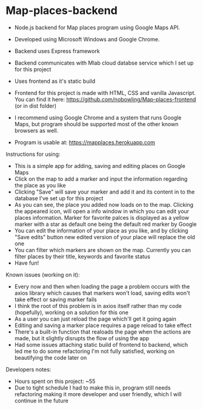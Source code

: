 # Map-places-backend
- Node.js backend for Map places program using Google Maps API.
- Developed using Microsoft Windows and Google Chrome.
- Backend uses Express framework
- Backend communicates with Mlab cloud databse service which I set up for this project
- Uses frontend as it's static build
- Frontend for this project is made with HTML, CSS and vanilla Javascript. You can find it here: https://github.com/nobowling/Map-places-frontend (or in dist folder)

- I recommend using Google Chrome and a system that runs Google Maps,
but program should be supported most of the other known browsers as well.

- Program is usable at: https://mapplaces.herokuapp.com

Instructions for using:
- This is a simple app for adding, saving and editing places on Google Maps
- Click on the map to add a marker and input the information regarding the place as you like
- Clicking "Save" will save your marker and add it and its content in to the database I've set up for this project
- As you can see, the place you added now loads on to the map. Clicking the appeared icon, will open a info window in which you can edit your places information. Marker for favorite palces is displayed as a yellow marker with a star as default one being the default red marker by Google
- You can edit the information of your place as you like, and by clicking "Save edits" button new edited version of your place will replace the old one
- You can filter which markers are shown on the map. Currently you can filter places by their title, keywords and favorite status
- Have fun!

Known issues (working on it):
- Every now and then when loading the page a problem occurs with the axios library which causes that markers won't load, saving edits won't take effect or saving marker fails
- I think the root of this problem is in axios itself rather than my code (hopefully), working on a solution for this one
- As a user you can just reload the page which'll get it going again
- Editing and saving a marker place requires a page reload to take effect
- There's a built-in function that realoads the page when the actions are made, but it slightly disrupts the flow of using the app
- Had some issues attaching static build of frontend to backend, which led me to do some refactoring I'm not fully satisfied, working on beautifying the code later on

Developers notes:

- Hours spent on this project: ~55
- Due to tight schedule I had to make this in, program still needs refactoring making it more developer and user friendly, which I will continue in the future


 

